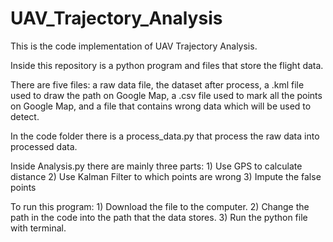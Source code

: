 # UAV_Trajectory_Analysis
This is the code implementation of UAV Trajectory Analysis.

Inside this repository is a python program and files that store the flight data.

There are five files: a raw data file, the dataset after process, a .kml file used to draw the path on Google Map, a .csv file used to mark all the points on Google Map, and a file that contains wrong data which will be used to detect.

In the code folder there is a process_data.py that process the raw data into processed data.

Inside Analysis.py there are mainly three parts:
	1) Use GPS to calculate distance
	2) Use Kalman Filter to which points are wrong
	3) Impute the false points

To run this program:
	1) Download the file to the computer.
	2) Change the path in the code into the path that the data stores.
	3) Run the python file with terminal.

